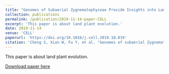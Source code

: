 ```yaml
---
title: "Genomes of Subaerial Zygnematophyceae Provide Insights into Land Plant Evolution"
collection: publications
permalink: /publication/2019-11-14-paper-CELL
excerpt: 'This paper is about land plant evolution.'
date: 2019-11-14
venue: 'CELL'
paperurl: 'https://doi.org/10.1016/j.cell.2019.10.019'
citation: 'Cheng S, Xian W, Fu Y, et al. "Genomes of subaerial Zygnematophyceae provide insights into land plant evolution[J]". <i>Cell<i>, 2019, 179(5): 1057-1067. e14.'
---
```

This paper is about land plant evolution.

[Download paper here](http://lilinzhou.github.io/files/2019-11-14-paper-CELL.pdf)
